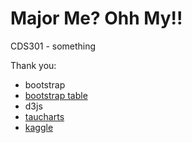 # Major Me? Ohh My!!


CDS301 - something 

Thank you: 

* bootstrap
* [bootstrap table](http://bootstrap-table.wenzhixin.net.cn/)
* d3js 
* [taucharts](https://www.taucharts.com/) 
* [kaggle]()